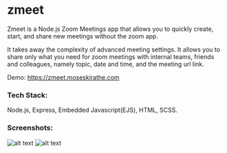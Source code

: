 # zmeet
Zmeet is a Node.js Zoom Meetings app that allows you to quickly create, start, and share new meetings without the zoom app. 

It takes away the complexity of advanced meeting settings. It allows you to share only what you need for zoom meetings with internal teams, friends and colleagues, namely topic, date and time, and the meeting url link.

Demo: https://zmeet.moseskirathe.com

### Tech Stack: 
Node.js, Express, Embedded Javascript(EJS), HTML, SCSS.

### Screenshots:
![alt text](https://zmeet.moseskirathe.com/views/assets/zmeet-login-screenshot.png) ![alt text](https://zmeet.moseskirathe.com/views/assets/zmeet-app-screenshot.png)


